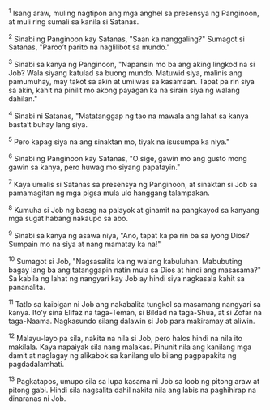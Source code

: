 <sup>1</sup>
Isang araw, muling nagtipon ang mga anghel sa presensya ng Panginoon, at muli ring sumali sa kanila si Satanas. 

<sup>2</sup>
Sinabi ng Panginoon kay Satanas, "Saan ka nanggaling?" Sumagot si Satanas, "Parooʼt parito na naglilibot sa mundo." 

<sup>3</sup>
Sinabi sa kanya ng Panginoon, "Napansin mo ba ang aking lingkod na si Job? Wala siyang katulad sa buong mundo. Matuwid siya, malinis ang pamumuhay, may takot sa akin at umiiwas sa kasamaan. Tapat pa rin siya sa akin, kahit na pinilit mo akong payagan ka na sirain siya ng walang dahilan." 

<sup>4</sup>
Sinabi ni Satanas, "Matatanggap ng tao na mawala ang lahat sa kanya bastaʼt buhay lang siya. 

<sup>5</sup>
Pero kapag siya na ang sinaktan mo, tiyak na isusumpa ka niya." 

<sup>6</sup>
Sinabi ng Panginoon kay Satanas, "O sige, gawin mo ang gusto mong gawin sa kanya, pero huwag mo siyang papatayin." 

<sup>7</sup>
Kaya umalis si Satanas sa presensya ng Panginoon, at sinaktan si Job sa pamamagitan ng mga pigsa mula ulo hanggang talampakan. 

<sup>8</sup>
Kumuha si Job ng basag na palayok at ginamit na pangkayod sa kanyang mga sugat habang nakaupo sa abo. 

<sup>9</sup>
Sinabi sa kanya ng asawa niya, "Ano, tapat ka pa rin ba sa iyong Dios? Sumpain mo na siya at nang mamatay ka na!" 

<sup>10</sup>
Sumagot si Job, "Nagsasalita ka ng walang kabuluhan. Mabubuting bagay lang ba ang tatanggapin natin mula sa Dios at hindi ang masasama?" Sa kabila ng lahat ng nangyari kay Job ay hindi siya nagkasala kahit sa pananalita.

<sup>11</sup>
Tatlo sa kaibigan ni Job ang nakabalita tungkol sa masamang nangyari sa kanya. Itoʼy sina Elifaz na taga-Teman, si Bildad na taga-Shua, at si Zofar na taga-Naama. Nagkasundo silang dalawin si Job para makiramay at aliwin. 

<sup>12</sup>
Malayu-layo pa sila, nakita na nila si Job, pero halos hindi na nila ito makilala. Kaya napaiyak sila nang malakas. Pinunit nila ang kanilang mga damit at naglagay ng alikabok sa kanilang ulo bilang pagpapakita ng pagdadalamhati. 

<sup>13</sup>
Pagkatapos, umupo sila sa lupa kasama ni Job sa loob ng pitong araw at pitong gabi. Hindi sila nagsalita dahil nakita nila ang labis na paghihirap na dinaranas ni Job.